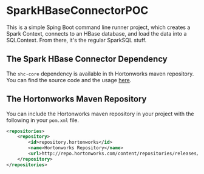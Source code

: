 # SparkHBaseConnectorPOC

This is a simple Sping Boot command line runner project, which creates a Spark Context, connects to an HBase database, and load the data into a SQLContext. From there, it's the regular SparkSQL stuff.

## The Spark HBase Connector Dependency

The ```shc-core``` dependency is available in th Hortonworks maven repository. You can find the source code and the usage [here](https://github.com/hortonworks-spark/shc).

## The Hortonworks Maven Repository

You can include the Hortonworks maven repository in your project with the following in your ```pom.xml``` file.

```xml
<repositories>
    <repository>
        <id>repository.hortonworks</id>
        <name>Hortonworks Repository</name>
        <url>http://repo.hortonworks.com/content/repositories/releases/</url>
    </repository>
</repositories>
```
